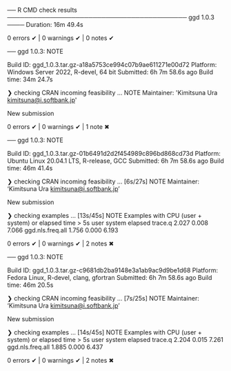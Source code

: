 ── R CMD check results ────────────────────────────────────────── ggd 1.0.3 ────
Duration: 16m 49.4s

0 errors ✔ | 0 warnings ✔ | 0 notes ✔

── ggd 1.0.3: NOTE

  Build ID:   ggd_1.0.3.tar.gz-a18a5753ce994c07b9ae611271e00d72
  Platform:   Windows Server 2022, R-devel, 64 bit
  Submitted:  6h 7m 58.6s ago
  Build time: 34m 24.7s

❯ checking CRAN incoming feasibility ... NOTE
  Maintainer: 'Kimitsuna Ura <kimitsuna@i.softbank.jp>'
  
  New submission

0 errors ✔ | 0 warnings ✔ | 1 note ✖

── ggd 1.0.3: NOTE

  Build ID:   ggd_1.0.3.tar.gz-01b6491d2d2f454989c896bd868cd73d
  Platform:   Ubuntu Linux 20.04.1 LTS, R-release, GCC
  Submitted:  6h 7m 58.6s ago
  Build time: 46m 41.4s

❯ checking CRAN incoming feasibility ... [6s/27s] NOTE
  Maintainer: ‘Kimitsuna Ura <kimitsuna@i.softbank.jp>’
  
  New submission

❯ checking examples ... [13s/45s] NOTE
  Examples with CPU (user + system) or elapsed time > 5s
                    user system elapsed
  trace.q          2.027  0.008   7.066
  ggd.nls.freq.all 1.756  0.000   6.193

0 errors ✔ | 0 warnings ✔ | 2 notes ✖

── ggd 1.0.3: NOTE

  Build ID:   ggd_1.0.3.tar.gz-c9681db2ba9148e3a1ab9ac9d9be1d68
  Platform:   Fedora Linux, R-devel, clang, gfortran
  Submitted:  6h 7m 58.6s ago
  Build time: 46m 20.5s

❯ checking CRAN incoming feasibility ... [7s/25s] NOTE
  Maintainer: ‘Kimitsuna Ura <kimitsuna@i.softbank.jp>’
  
  New submission

❯ checking examples ... [14s/45s] NOTE
  Examples with CPU (user + system) or elapsed time > 5s
                    user system elapsed
  trace.q          2.204  0.015   7.261
  ggd.nls.freq.all 1.885  0.000   6.437

0 errors ✔ | 0 warnings ✔ | 2 notes ✖

